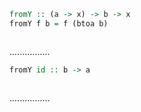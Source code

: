```Haskell
fromY :: (a -> x) -> b -> x
fromY f b = f (btoa b)
```
```kotlin:ank:silent

```
................
```Haskell
fromY id :: b -> a
```
```kotlin:ank:silent

```
................
